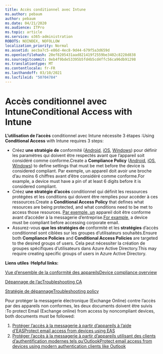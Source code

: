 ```yaml
---
title: Accès conditionnel avec Intune
ms.author: pebaum
author: pebaum
ms.date: 04/21/2020
ms.audience: ITPro
ms.topic: article
ms.service: o365-administration
ROBOTS: NOINDEX, NOFOLLOW
localization_priority: Normal
ms.assetid: aecba7c5-e86d-4ec8-9d44-679f5a3d659d
ms.openlocfilehash: 20ef8205431aad821419f2559be3402c8228d838
ms.sourcegitcommit: 0eb4f9bde53395b5fd4b5cd4ffc56ca96db91298
ms.translationtype: MT
ms.contentlocale: fr-FR
ms.lasthandoff: 03/10/2021
ms.locfileid: "50704784"
---
```

# <a name="conditional-access-with-intune"></a><span data-ttu-id="fcc8b-102">Accès conditionnel avec Intune</span><span class="sxs-lookup"><span data-stu-id="fcc8b-102">Conditional Access with Intune</span></span>

<span data-ttu-id="fcc8b-103">**L’utilisation de l’accès** conditionnel avec Intune nécessite 3 étapes :</span><span class="sxs-lookup"><span data-stu-id="fcc8b-103">Using  **Conditional Access**  with Intune requires 3 steps:</span></span>

- <span data-ttu-id="fcc8b-104">Créez  **une stratégie de**  conformité ([Android](https://docs.microsoft.com/intune/compliance-policy-create-android),  [iOS](https://docs.microsoft.com/intune/compliance-policy-create-ios),  [Windows](https://docs.microsoft.com//intune/compliance-policy-create-windows)) pour définir les paramètres qui doivent être respectés avant que l’appareil soit considéré comme conforme.</span><span class="sxs-lookup"><span data-stu-id="fcc8b-104">Create a  **Compliance Policy**  ([Android](https://docs.microsoft.com/intune/compliance-policy-create-android),  [iOS](https://docs.microsoft.com/intune/compliance-policy-create-ios),  [Windows](https://docs.microsoft.com//intune/compliance-policy-create-windows)) to define settings that must be met before the device is considered compliant.</span></span> <span data-ttu-id="fcc8b-105">Par exemple, un appareil doit avoir une broche d’au moins 6 chiffres avant d’être considéré comme conforme.</span><span class="sxs-lookup"><span data-stu-id="fcc8b-105">For example, a device must have a pin of at least 6 digits before it is considered compliant.</span></span>
- <span data-ttu-id="fcc8b-106">Créez **une stratégie d’accès**  conditionnel qui définit les ressources protégées et les conditions qui doivent être remplies pour accéder à ces ressources.</span><span class="sxs-lookup"><span data-stu-id="fcc8b-106">Create a **Conditional Access Policy**  that defines what resources are being protected, and what conditions need to be met to access those resources.</span></span>  <span data-ttu-id="fcc8b-107">[Par exemple, un](https://docs.microsoft.com/intune/tutorial-protect-email-on-unmanaged-devices#create-conditional-access-policies)  appareil doit être conforme avant d’accéder à la messagerie d’entreprise.</span><span class="sxs-lookup"><span data-stu-id="fcc8b-107">[For example,](https://docs.microsoft.com/intune/tutorial-protect-email-on-unmanaged-devices#create-conditional-access-policies)  a device must be compliant before accessing corporate email.</span></span>
- <span data-ttu-id="fcc8b-108">Assurez-vous **que les stratégies de**  conformité et les  **stratégies**  d’accès conditionnel sont ciblées sur les groupes d’utilisateurs souhaités.</span><span class="sxs-lookup"><span data-stu-id="fcc8b-108">Ensure both **Compliance Policies**  and  **Conditional Access Policies**  are targeted to the desired groups of users.</span></span> <span data-ttu-id="fcc8b-109">Cela peut nécessiter la création de groupes spécifiques d’utilisateurs dans Azure Active Directory.</span><span class="sxs-lookup"><span data-stu-id="fcc8b-109">This may require creating specific groups of users in Azure Active Directory.</span></span>

<span data-ttu-id="fcc8b-110">**Liens utiles :**</span><span class="sxs-lookup"><span data-stu-id="fcc8b-110">**Helpful links:**</span></span>

[<span data-ttu-id="fcc8b-111">Vue d’ensemble de la conformité des appareils</span><span class="sxs-lookup"><span data-stu-id="fcc8b-111">Device compliance overview</span></span>](https://docs.microsoft.com/intune/device-compliance-get-started)

[<span data-ttu-id="fcc8b-112">Dépannage de l’ac</span><span class="sxs-lookup"><span data-stu-id="fcc8b-112">Troubleshooting CA</span></span>](https://docs.microsoft.com/intune/troubleshoot-conditional-access)

[<span data-ttu-id="fcc8b-113">Stratégie de dépannage</span><span class="sxs-lookup"><span data-stu-id="fcc8b-113">Troubleshooting policy</span></span>](https://docs.microsoft.com/troubleshoot/mem/intune/troubleshoot-policies-in-microsoft-intune)

<span data-ttu-id="fcc8b-114">Pour protéger la messagerie électronique (Exchange Online) contre l’accès par des appareils non conformes, les deux documents doivent être suivis :</span><span class="sxs-lookup"><span data-stu-id="fcc8b-114">To protect Email (Exchange online) from access by noncompliant devices, both documents must be followed:</span></span>

1. [<span data-ttu-id="fcc8b-115">Protéger l’accès à la messagerie à partir d’appareils à l’aide d’EAS</span><span class="sxs-lookup"><span data-stu-id="fcc8b-115">Protect email access from devices using EAS</span></span>](https://docs.microsoft.com/intune/tutorial-protect-email-on-unmanaged-devices)
2. [<span data-ttu-id="fcc8b-116">Protéger l’accès à la messagerie à partir d’appareils utilisant des clients d’authentification modernes tels qu’Outlook</span><span class="sxs-lookup"><span data-stu-id="fcc8b-116">Protect email access from devices using modern authentication clients like Outlook</span></span>](https://docs.microsoft.com/intune/tutorial-protect-email-on-enrolled-devices)